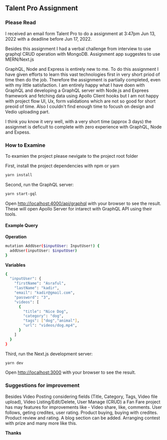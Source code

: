 ## Talent Pro Assignment

### Please Read
I received an email form Talent Pro to do a assignment at 3:47pm Jun 13, 2022 with a deadline before Jun 17, 2022. 

Besides this assignment I had a verbal challenge from interview to use graphql CRUD operation with MongoDB. Assignment app suggestes to use MERN/Next.js

GraphQL, Node and Express is entirely new to me. To do this assignment I have given efforts to learn this vast technologies first in very short priod of time then do the job. Therefore the assignment is partially completed, even with my little satisfaction. I am entirely happy what I have doen with GraphQL and developing a GraphQL server with Node.js and Exprees framework and fetching data using Apollo Client hooks but I am not happy with project flow UI, Ux, form validations which are not so good for short preoid of time. Also I couldn't find enough time to focush on design and Vedio uploading part. 

I think you know it very well, with a very short time (approx 3 days) the assignmet is deficult to complete with zero experience with GraphQL, Node and Expess.

### How to Examine
To examien the project please nevigate to the project root folder

First, install the project dependencies with npm or yarn

```bash
yarn install
```

Second, run the GraphQL server:

```bash
yarn start-gql
```

Open [http://localhost:4000/api/graphql](http://localhost:4000/api/graphql) with your browser to see the result. These will open Apollo Server for intarect with GraphQL API using their tools.

#### Example Query

**Operation**
```bash
mutation AddUser($inputUser: InputUser!) {
  addUser(inputUser: $inputUser)
}
```

**Variables**
```bash
{
  "inputUser": {
    "firstName": "Asraful",
    "lastName": "kadir",
    "email": "kadir@gmail.com",
    "password": "3",
    "videos": [
      {
        "title": "Nice Dog",
        "category": "dog",
        "tags": ["dog","animal"],
        "url": "videos/dog.mp4",
      }
    ]
  }
}
```

Third, run the Next.js development server:

```bash
yarn dev
```

Open [http://localhost:3000](http://localhost:3000) with your browser to see the result.

### Suggestions for improvement
Besides Video Posting considering fields (Title, Category, Tags, Video file upload), Video Listing/Edit/Delete, User Manage (CRUD) a Fan Fare project has may features for improvements like -
Video share, like, comments.
User follows, geting credites, user rating.
Product buying, buying with credites.
Product review and rating. 
A blog section can be added.
Arranging contest with prize and many more like this.


**Thanks**